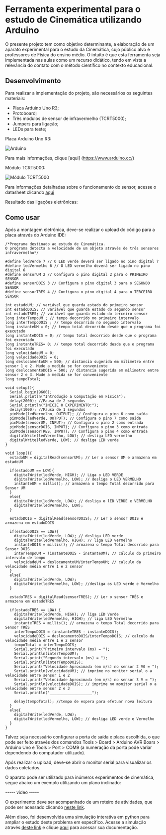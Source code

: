 # Ferramenta experimental para o estudo de Cinemática utilizando Arduino

O presente projeto tem como objetivo determinante, a elaboração de um aparato experimental para o estudo da Cinemática, cujo público alvo é professores de Física do ensino médio. O intuito é que esta ferramenta seja implementada nas aulas como um recurso didático, tendo em vista a relevância do contato com o método científico no contexto educacional. 

## Desenvolvimento

Para realizar a implementação do projeto, são necessários os seguintes materiais:

- Placa Arduino Uno R3;
- Protoboard;
- Três módulos de sensor de infravermelho (TCRT5000);
- Jumpers para ligação;
- LEDs para teste;

Placa Arduino Uno R3:

![Arduino](https://images.tcdn.com.br/img/img_prod/650361/placa_uno_smd_r3_atmega328_sem_cabo_compativel_para_arduino_773_1_20200818190844.jpg)

Para mais informações, clique [aqui] (https://www.arduino.cc/)

Módulo TCRT5000:

![Módulo TCRT5000](https://user-images.githubusercontent.com/44876330/208269878-64234ca5-04fc-459d-be93-f00d5d05219b.png)

Para informações detalhadas sobre o funcionamento do sensor, acesse o datasheet clicando [aqui](https://www.vishay.com/docs/83760/tcrt5000.pdf)

Resultado das ligações eletrônicas:



## Como usar

Após a montagem eletrônica, deve-se realizar o upload do código para a placa através do Arduino IDE:

```
/*Programa destinado ao estudo de Cinemática. 
O programa detecta a velocidade de um objeto através de três sensores infravermelho*/

#define ledVerde 7 // O LED verde deverá ser ligado no pino digital 7
#define ledVermelho 6 // O LED vermelho deverá ser ligado no pino digital 6
#define sensorUM 2 // Configura o pino digital 2 para o PRIMEIRO SENSOR
#define sensorDOIS 3 // Configura o pino digital 3 para o SEGUNDO SENSOR
#define sensorTRES 4 // Configura o pino digital 4 para o TERCEIRO SENSOR

int estadoUM; // variável que guarda estado do primeiro sensor 
int estadoDOIS; // variável que guarda estado do segundo sensor 
int estadoTRES; // variável que guarda estado do terceiro sensor 
long interTempoUM ; // tempo decorrido no primeiro intervalo
long interTempoDOIS ; // tempo decorrido no segundo intervalo
long instanteUM = 0; // tempo total decorrido desde que o programa foi executado
long instanteDOIS = 0; // tempo total decorrido desde que o programa foi executado
long instanteTRES= 0; // tempo total decorrido desde que o programa foi executado
long velocidadeUM = 0;
long velocidadeDOIS = 0;
long deslocamentoUM = 500; // distancia sugerida em milimetro entre sensor 1 e 2. Mude a medida se for conveniente 
long deslocamentoDOIS = 500; // distancia sugerida em milimetro entre sensor 2 e 3. Mude a medida se for conveniente
long tempoTotal;

void setup(){ 
  Serial.begin(9600); 
  Serial.println("Introdução a Computação em Física");
  delay(2000); //Pausa de 2 segundos
  Serial.println("INICIE O EXPERIMENTO:");
  delay(1000); //Pausa de 1 segundos 
  pinMode(ledVermelho, OUTPUT); // Configura o pino 6 como saída
  pinMode(ledVerde, OUTPUT); // Configura o pino 7 como saída
  pinMode(sensorUM, INPUT); // Configura o pino 2 como entrada
  pinMode(sensorDOIS, INPUT); // Configura o pino 3 como entrada
  pinMode(sensorTRES, INPUT); // Configura o pino 4 como entrada
  digitalWrite(ledVermelho, LOW); // desliga LED vermelho
  digitalWrite(ledVerde, LOW); // desliga LED verde
} 

void loop(){ 
  estadoUM = digitalRead(sensorUM); // Ler o sensor UM e armazena em estadoUM 

  if(estadoUM == LOW){ 
    digitalWrite(ledVerde, HIGH); // Liga o LED VERDE 
    digitalWrite(ledVermelho, LOW); // desliga o LED VERMELHO 
    instanteUM = millis(); // armazena o tempo Total decorrido para Sensor UM 
  }
  else{
    digitalWrite(ledVerde, LOW); // desliga o lED VERDE e VERMELHO
    digitalWrite(ledVermelho, LOW); 
  }

  estadoDOIS = digitalRead(sensorDOIS); // Ler o sensor DOIS e armazena em estadoDOIS

  if(estadoDOIS == LOW){
    digitalWrite(ledVerde, LOW); // desliga LED verde
    digitalWrite(ledVermelho, HIGH); // liga LED vermelho
    instanteDOIS = millis(); // armazena o tempo Total decorrido para Sensor DOIS
    interTempoUM = (instanteDOIS - instanteUM); // cálculo do primeiro intervalo de tempo
    velocidadeUM = deslocamentoUM/interTempoUM; // calculo da velocidade média entre 1 e 2 sensor 
  }
  else{
    digitalWrite(ledVerde, LOW); 
    digitalWrite(ledVermelho, LOW); //desliga os LED verde e Vermelho 
  }

  estadoTRES = digitalRead(sensorTRES); // Ler o sensor TRÊS e armazena em estadoTRES

  if(estadoTRES == LOW) {
    digitalWrite(ledVerde, HIGH); // liga LED Verde
    digitalWrite(ledVermelho, HIGH); // liga LED Vermelho 
    instanteTRES = millis(); // armazena o tempo Total decorrido para Sensor TRÊS
    interTempoDOIS = (instanteTRES - instanteDOIS);
    velocidadeDOIS = deslocamentoDOIS/interTempoDOIS; // calculo da velocidade média entre 1 e 2 sensor
    tempoTotal = interTempoDOIS;
    Serial.print("Primeiro intervalo (ms) = ");
    Serial.println(interTempoUM);
    Serial.print("Segundo intervalo (ms) = ");
    Serial.println(interTempoDOIS);
    Serial.print("Velocidade Aproximada (em m/s) no sensor 2 V0 = ");
    Serial.println(velocidadeUM); // imprime no monitor serial o a velocidade entre sensor 1 e 2
    Serial.print("Velocidade Aproximada (em m/s) no sensor 3 V = ");
    Serial.println(velocidadeDOIS); // imprime no monitor serial o a velocidade entre sensor 2 e 3
    Serial.println("___________________");

    delay(tempoTotal); //tempo de espera para efetuar nova leitura
  }
  else{
    digitalWrite(ledVerde, LOW); 
    digitalWrite(ledVermelho, LOW); // desliga LED verde e Vermelho
  } 
}
```

Talvez seja necessário configurar a porta de saída e placa escolhida, o que pode ser feito através dos comandos Tools > Board > Arduino AVR Boars > Arduino Uno e Tools > Port > COM9 (a numeração da porta pode variar dependendo do computador utilizado).

Após realizar o upload, deve-se abrir o monitor serial para visualizar os dados coletados.

O aparato pode ser utilizado para inúmeros experimentos de cinemática, segue abaixo um exemplo utilizando um plano inclinado:
 
 ----- video -----

O experimento deve ser acompanhado de um roteiro de atividades, que pode ser acessado clicando [neste link]().

Além disso, foi desenvolvida uma simulação interativa em python para ampliar o estudo deste problema em específico. Acesse a simulação através [deste link](https://www.glowscript.org/#/user/flavio/folder/MyPrograms/program/julia) e clique [aqui](https://github.com/FlavCostaP/icf) para acessar sua documentação.
